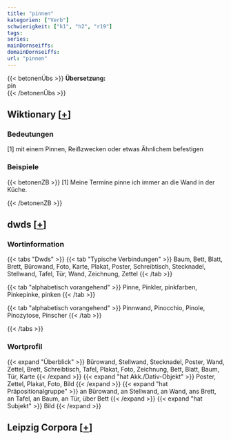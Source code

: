 ```yaml
---
title: "pinnen"
kategorien: ["Verb"]
schwierigkeit: ["k1", "h2", "r19"]
tags:
series:
mainDornseiffs:
domainDornseiffs:
url: "pinnen"
---
```


{{< betonenÜbs >}}
**Übersetzung:**  
pin  
{{< /betonenÜbs >}}

## Wiktionary [[+](https://de.wiktionary.org/wiki/pinnen)]

### Bedeutungen
[1] mit einem Pinnen, Reißzwecken oder etwas Ähnlichem befestigen  

### Beispiele
{{< betonenZB >}}
[1] Meine Termine pinne ich immer an die Wand in der Küche.  

{{< /betonenZB >}}


## dwds [[+](https://www.dwds.de/wb/pinnen)]

### Wortinformation
{{< tabs "Dwds" >}}
{{< tab "Typische Verbindungen" >}}
Baum, Bett, Blatt, Brett, Bürowand, Foto, Karte, Plakat, Poster, Schreibtisch, Stecknadel, Stellwand, Tafel, Tür, Wand, Zeichnung, Zettel
{{< /tab >}}

{{< tab "alphabetisch vorangehend" >}}
Pinne, Pinkler, pinkfarben, Pinkepinke, pinken
{{< /tab >}}

{{< tab "alphabetisch vorangehend" >}}
Pinnwand, Pinocchio, Pinole, Pinozytose, Pinscher
{{< /tab >}}

{{< /tabs >}}

### Wortprofil
{{< expand "Überblick" >}} Bürowand, Stellwand, Stecknadel, Poster, Wand, Zettel, Brett, Schreibtisch, Tafel, Plakat, Foto, Zeichnung, Bett, Blatt, Baum, Tür, Karte {{< /expand >}}
{{< expand "hat Akk./Dativ-Objekt" >}} Poster, Zettel, Plakat, Foto, Bild {{< /expand >}}
{{< expand "hat Präpositionalgruppe" >}} an Bürowand, an Stellwand, an Wand, ans Brett, an Tafel, an Baum, an Tür, über Bett {{< /expand >}}
{{< expand "hat Subjekt" >}} Bild {{< /expand >}}

## Leipzig Corpora [[+](https://corpora.uni-leipzig.de/en/res?word=pinnen&corpusId=deu_newscrawl-public_2018)]

